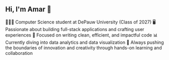 ## Hi, I'm Amar 👋
👨🏻‍💻 Computer Science student at DePauw University (Class of 2027)
🖥️ Passionate about building full-stack applications and crafting user experiences
🔧 Focused on writing clean, efficient, and impactful code
📊 Currently diving into data analytics and data visualization
🚀 Always pushing the boundaries of innovation and creativity through hands-on learning and collaboration


<!--
**Amar103j/Amar103j** is a ✨ _special_ ✨ repository because its `README.md` (this file) appears on your GitHub profile.

Here are some ideas to get you started:

- 🔭 I’m currently working on ...
- 🌱 I’m currently learning ...
- 👯 I’m looking to collaborate on ...
- 🤔 I’m looking for help with ...
- 💬 Ask me about ...
- 📫 How to reach me: ...
- 😄 Pronouns: ...
- ⚡ Fun fact: ...
-->
